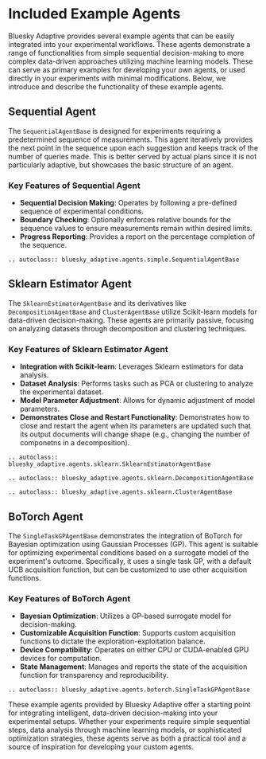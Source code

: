# Included Example Agents

Bluesky Adaptive provides several example agents that can be easily integrated into your experimental workflows.
These agents demonstrate a range of functionalities from simple sequential decision-making to more complex data-driven approaches utilizing machine learning models.
These can serve as primary examples for developing your own agents, or used directly in your experiments with minimal modifications.
Below, we introduce and describe the functionality of these example agents.

## Sequential Agent

The `SequentialAgentBase` is designed for experiments requiring a predetermined sequence of measurements.
This agent iteratively provides the next point in the sequence upon each suggestion and keeps track of the number of queries made.
This is better served by actual plans since it is not particularly adaptive, but showcases the basic structure of an agent.

### Key Features of Sequential Agent

- **Sequential Decision Making**: Operates by following a pre-defined sequence of experimental conditions.
- **Boundary Checking**: Optionally enforces relative bounds for the sequence values to ensure measurements remain within desired limits.
- **Progress Reporting**: Provides a report on the percentage completion of the sequence.

```{eval-rst}
.. autoclass:: bluesky_adaptive.agents.simple.SequentialAgentBase
```

## Sklearn Estimator Agent

The `SklearnEstimatorAgentBase` and its derivatives like `DecompositionAgentBase` and `ClusterAgentBase` utilize Scikit-learn models for data-driven decision-making. These agents are primarily passive, focusing on analyzing datasets through decomposition and clustering techniques.

### Key Features of Sklearn Estimator Agent

- **Integration with Scikit-learn**: Leverages Sklearn estimators for data analysis.
- **Dataset Analysis**: Performs tasks such as PCA or clustering to analyze the experimental dataset.
- **Model Parameter Adjustment**: Allows for dynamic adjustment of model parameters.
- **Demonstrates Close and Restart Functionality**: Demonstrates how to close and restart the agent when its parameters are updated such that its output documents will change shape (e.g., changing the number of componetns in a decomposition).

```{eval-rst}
.. autoclass:: bluesky_adaptive.agents.sklearn.SklearnEstimatorAgentBase

.. autoclass:: bluesky_adaptive.agents.sklearn.DecompositionAgentBase

.. autoclass:: bluesky_adaptive.agents.sklearn.ClusterAgentBase
```

## BoTorch Agent

The `SingleTaskGPAgentBase` demonstrates the integration of BoTorch for Bayesian optimization using Gaussian Processes (GP).
This agent is suitable for optimizing experimental conditions based on a surrogate model of the experiment's outcome.
Specifically, it uses a single task GP, with a default UCB acquisition function, but can be customized to use other acquisition functions.

### Key Features of BoTorch Agent

- **Bayesian Optimization**: Utilizes a GP-based surrogate model for decision-making.
- **Customizable Acquisition Function**: Supports custom acquisition functions to dictate the exploration-exploitation balance.
- **Device Compatibility**: Operates on either CPU or CUDA-enabled GPU devices for computation.
- **State Management**: Manages and reports the state of the acquisition function for transparency and reproducibility.

```{eval-rst}
.. autoclass:: bluesky_adaptive.agents.botorch.SingleTaskGPAgentBase
```

These example agents provided by Bluesky Adaptive offer a starting point for integrating intelligent, data-driven decision-making into your experimental setups.
Whether your experiments require simple sequential steps, data analysis through machine learning models, or sophisticated optimization strategies, these agents serve as both a practical tool and a source of inspiration for developing your custom agents.
